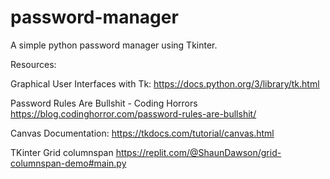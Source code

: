 # password-manager
 A simple python password manager using Tkinter.


Resources: 

Graphical User Interfaces with Tk:
https://docs.python.org/3/library/tk.html

Password Rules Are Bullshit - Coding Horrors
https://blog.codinghorror.com/password-rules-are-bullshit/

Canvas Documentation:
https://tkdocs.com/tutorial/canvas.html

TKinter Grid columnspan
https://replit.com/@ShaunDawson/grid-columnspan-demo#main.py